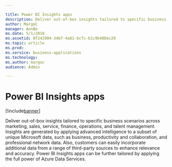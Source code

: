 ```yaml
---

title: Power BI Insights apps
description: Deliver out-of-box insights tailored to specific business scenarios across marketing, sales, service, finance, operations, and talent management.
author: MargoC
manager: AnnBe
ms.date: 5/1/2018
ms.assetid: 8f242904-34b7-4a81-bcfc-b1c9b40bbc20
ms.topic: article
ms.prod: 
ms.service: business-applications
ms.technology: 
ms.author: margoc
audience: Admin

---
```

#  Power BI Insights apps




[!include[banner](../../../includes/banner.md)]

Deliver out-of-box insights tailored to specific business scenarios across
marketing, sales, service, finance, operations, and talent management. Insights
are generated by applying advanced intelligence to a subset of unique Microsoft
data, such as business, productivity and collaboration, and professional network
data. Also, customers can easily incorporate additional data from a range of
third-party sources to enhance relevance and accuracy. Power BI Insights apps
can be further tailored by applying the full power of Azure Data Services.
